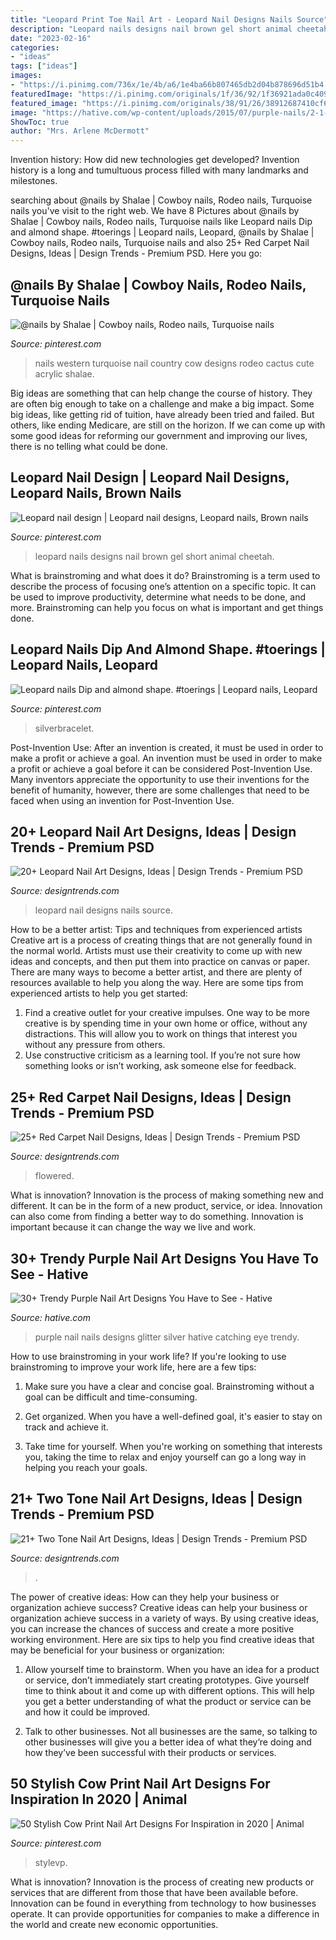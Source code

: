 ```yaml
---
title: "Leopard Print Toe Nail Art - Leopard Nail Designs Nails Source"
description: "Leopard nails designs nail brown gel short animal cheetah"
date: "2023-02-16"
categories:
- "ideas"
tags: ["ideas"]
images:
- "https://i.pinimg.com/736x/1e/4b/a6/1e4ba66b807465db2d04b878696d51b4.jpg"
featuredImage: "https://i.pinimg.com/originals/1f/36/92/1f36921ada0c40905418cd4847e1c31e.jpg"
featured_image: "https://i.pinimg.com/originals/38/91/26/38912687410cf6dfd1c0cba8d01b71c3.jpg"
image: "https://hative.com/wp-content/uploads/2015/07/purple-nails/2-1-purple-nail-art-designs.jpg"
ShowToc: true
author: "Mrs. Arlene McDermott"
---
```



Invention history: How did new technologies get developed?
Invention history is a long and tumultuous process filled with many landmarks and milestones.

	

		
searching about @nails by Shalae | Cowboy nails, Rodeo nails, Turquoise nails you've visit to the right web. We have 8 Pictures about @nails by Shalae | Cowboy nails, Rodeo nails, Turquoise nails like Leopard nails Dip and almond shape. #toerings | Leopard nails, Leopard, @nails by Shalae | Cowboy nails, Rodeo nails, Turquoise nails and also 25+ Red Carpet Nail Designs, Ideas | Design Trends - Premium PSD. Here you go:
		
    
## @nails By Shalae | Cowboy Nails, Rodeo Nails, Turquoise Nails

<img loading=lazy src="https://i.pinimg.com/736x/1e/4b/a6/1e4ba66b807465db2d04b878696d51b4.jpg" onerror="this.onerror=null;this.src='https://tse4.mm.bing.net/th?id=OIP.epqaufKgTlevqRfzerDS2QHaOX&amp;pid=15.1';" alt="@nails by Shalae | Cowboy nails, Rodeo nails, Turquoise nails">

_Source: pinterest.com_

>nails western turquoise nail country cow designs rodeo cactus cute acrylic shalae. 

	

Big ideas are something that can help change the course of history. They are often big enough to take on a challenge and make a big impact. Some big ideas, like getting rid of tuition, have already been tried and failed. But others, like ending Medicare, are still on the horizon. If we can come up with some good ideas for reforming our government and improving our lives, there is no telling what could be done.

    
## Leopard Nail Design | Leopard Nail Designs, Leopard Nails, Brown Nails

<img loading=lazy src="https://i.pinimg.com/originals/38/91/26/38912687410cf6dfd1c0cba8d01b71c3.jpg" onerror="this.onerror=null;this.src='https://tse2.mm.bing.net/th?id=OIP.X2KId_iXymIk63feU3kSfQHaJy&amp;pid=15.1';" alt="Leopard nail design | Leopard nail designs, Leopard nails, Brown nails">

_Source: pinterest.com_

>leopard nails designs nail brown gel short animal cheetah. 

	

What is brainstroming and what does it do?
Brainstroming is a term used to describe the process of focusing one’s attention on a specific topic. It can be used to improve productivity, determine what needs to be done, and more. Brainstroming can help you focus on what is important and get things done.

    
## Leopard Nails Dip And Almond Shape. #toerings | Leopard Nails, Leopard

<img loading=lazy src="https://i.pinimg.com/originals/1f/36/92/1f36921ada0c40905418cd4847e1c31e.jpg" onerror="this.onerror=null;this.src='https://tse4.mm.bing.net/th?id=OIP.OX8Js_jkaI1bzb0v0zmpqQHaHa&amp;pid=15.1';" alt="Leopard nails Dip and almond shape. #toerings | Leopard nails, Leopard">

_Source: pinterest.com_

>silverbracelet. 

	

Post-Invention Use: After an invention is created, it must be used in order to make a profit or achieve a goal.
An invention must be used in order to make a profit or achieve a goal before it can be considered Post-Invention Use. Many inventors appreciate the opportunity to use their inventions for the benefit of humanity, however, there are some challenges that need to be faced when using an invention for Post-Invention Use.

    
## 20+ Leopard Nail Art Designs, Ideas | Design Trends - Premium PSD

<img loading=lazy src="https://images.designtrends.com/wp-content/uploads/2016/04/15111647/Fabulous-Leopard-Nail-Art-Designs-1.jpg" onerror="this.onerror=null;this.src='https://tse1.mm.bing.net/th?id=OIP.DrzTMR6RWSHmxTjpdYH0cwHaHa&amp;pid=15.1';" alt="20+ Leopard Nail Art Designs, Ideas | Design Trends - Premium PSD">

_Source: designtrends.com_

>leopard nail designs nails source. 

	

How to be a better artist: Tips and techniques from experienced artists
Creative art is a process of creating things that are not generally found in the normal world. Artists must use their creativity to come up with new ideas and concepts, and then put them into practice on canvas or paper. There are many ways to become a better artist, and there are plenty of resources available to help you along the way. Here are some tips from experienced artists to help you get started: 
1. Find a creative outlet for your creative impulses. One way to be more creative is by spending time in your own home or office, without any distractions. This will allow you to work on things that interest you without any pressure from others. 
2. Use constructive criticism as a learning tool. If you’re not sure how something looks or isn’t working, ask someone else for feedback.

    
## 25+ Red Carpet Nail Designs, Ideas | Design Trends - Premium PSD

<img loading=lazy src="https://images.designtrends.com/wp-content/uploads/2016/04/06081934/White-Flowered-Tip-Nail-Design.jpg" onerror="this.onerror=null;this.src='https://tse4.mm.bing.net/th?id=OIP.E5b9JRUvvsdXV5gw1MhZCwHaHa&amp;pid=15.1';" alt="25+ Red Carpet Nail Designs, Ideas | Design Trends - Premium PSD">

_Source: designtrends.com_

>flowered. 

	

What is innovation?
Innovation is the process of making something new and different. It can be in the form of a new product, service, or idea. Innovation can also come from finding a better way to do something. Innovation is important because it can change the way we live and work.

    
## 30+ Trendy Purple Nail Art Designs You Have To See - Hative

<img loading=lazy src="https://hative.com/wp-content/uploads/2015/07/purple-nails/2-1-purple-nail-art-designs.jpg" onerror="this.onerror=null;this.src='https://tse4.mm.bing.net/th?id=OIP.hOskvbeuUgFnNFVRzwvCrwHaJ4&amp;pid=15.1';" alt="30+ Trendy Purple Nail Art Designs You Have to See - Hative">

_Source: hative.com_

>purple nail nails designs glitter silver hative catching eye trendy. 

	

How to use brainstroming in your work life?
If you're looking to use brainstroming to improve your work life, here are a few tips:
1. Make sure you have a clear and concise goal. Brainstroming without a goal can be difficult and time-consuming.

2. Get organized. When you have a well-defined goal, it's easier to stay on track and achieve it.

3. Take time for yourself. When you're working on something that interests you, taking the time to relax and enjoy yourself can go a long way in helping you reach your goals.

    
## 21+ Two Tone Nail Art Designs, Ideas | Design Trends - Premium PSD

<img loading=lazy src="https://images.designtrends.com/wp-content/uploads/2016/07/15123549/Acrylic-Two-Colour-Nail-Design.jpg" onerror="this.onerror=null;this.src='https://tse2.mm.bing.net/th?id=OIP.SAB9UiHrrN20IHR2UXUEmQHaHa&amp;pid=15.1';" alt="21+ Two Tone Nail Art Designs, Ideas | Design Trends - Premium PSD">

_Source: designtrends.com_

>. 

	

The power of creative ideas: How can they help your business or organization achieve success?
Creative ideas can help your business or organization achieve success in a variety of ways. By using creative ideas, you can increase the chances of success and create a more positive working environment. Here are six tips to help you find creative ideas that may be beneficial for your business or organization:
1. Allow yourself time to brainstorm. When you have an idea for a product or service, don’t immediately start creating prototypes. Give yourself time to think about it and come up with different options. This will help you get a better understanding of what the product or service can be and how it could be improved.

2. Talk to other businesses. Not all businesses are the same, so talking to other businesses will give you a better idea of what they’re doing and how they’ve been successful with their products or services.

    
## 50 Stylish Cow Print Nail Art Designs For Inspiration In 2020 | Animal

<img loading=lazy src="https://i.pinimg.com/originals/21/11/55/211155141e4ea26d6f30ea0bd3ad97b8.jpg" onerror="this.onerror=null;this.src='https://tse3.mm.bing.net/th?id=OIP.giB5D0xUqRo4WVgrdJqvSAHaJ_&amp;pid=15.1';" alt="50 Stylish Cow Print Nail Art Designs For Inspiration in 2020 | Animal">

_Source: pinterest.com_

>stylevp. 

	

What is innovation?
Innovation is the process of creating new products or services that are different from those that have been available before. Innovation can be found in everything from technology to how businesses operate. It can provide opportunities for companies to make a difference in the world and create new economic opportunities.

